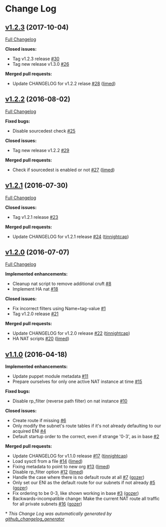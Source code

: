 # Change Log

## [v1.2.3](https://github.com/nubisproject/nubis-puppet-nat/tree/v1.2.3) (2017-10-04)
[Full Changelog](https://github.com/nubisproject/nubis-puppet-nat/compare/v1.2.2...v1.2.3)

**Closed issues:**

- Tag v1.2.3 release [\#30](https://github.com/nubisproject/nubis-puppet-nat/issues/30)
- Tag new release v1.3.0 [\#26](https://github.com/nubisproject/nubis-puppet-nat/issues/26)

**Merged pull requests:**

- Update CHANGELOG for v1.2.2 relase [\#28](https://github.com/nubisproject/nubis-puppet-nat/pull/28) ([limed](https://github.com/limed))

## [v1.2.2](https://github.com/nubisproject/nubis-puppet-nat/tree/v1.2.2) (2016-08-02)
[Full Changelog](https://github.com/nubisproject/nubis-puppet-nat/compare/v1.2.1...v1.2.2)

**Fixed bugs:**

- Disable sourcedest check [\#25](https://github.com/nubisproject/nubis-puppet-nat/issues/25)

**Closed issues:**

- Tag new release v1.2.2 [\#29](https://github.com/nubisproject/nubis-puppet-nat/issues/29)

**Merged pull requests:**

- Check if sourcedest is enabled or not [\#27](https://github.com/nubisproject/nubis-puppet-nat/pull/27) ([limed](https://github.com/limed))

## [v1.2.1](https://github.com/nubisproject/nubis-puppet-nat/tree/v1.2.1) (2016-07-30)
[Full Changelog](https://github.com/nubisproject/nubis-puppet-nat/compare/v1.2.0...v1.2.1)

**Closed issues:**

- Tag v1.2.1 release [\#23](https://github.com/nubisproject/nubis-puppet-nat/issues/23)

**Merged pull requests:**

- Update CHANGELOG for v1.2.1 release [\#24](https://github.com/nubisproject/nubis-puppet-nat/pull/24) ([tinnightcap](https://github.com/tinnightcap))

## [v1.2.0](https://github.com/nubisproject/nubis-puppet-nat/tree/v1.2.0) (2016-07-07)
[Full Changelog](https://github.com/nubisproject/nubis-puppet-nat/compare/v1.1.0...v1.2.0)

**Implemented enhancements:**

- Cleanup nat script to remove additional cruft [\#8](https://github.com/nubisproject/nubis-puppet-nat/issues/8)
- Implement HA nat [\#18](https://github.com/nubisproject/nubis-puppet-nat/issues/18)

**Closed issues:**

- Fix incorrect filters using Name=tag-value [\#1](https://github.com/nubisproject/nubis-puppet-nat/issues/1)
- Tag v1.2.0 release [\#21](https://github.com/nubisproject/nubis-puppet-nat/issues/21)

**Merged pull requests:**

- Update CHANGELOG for v1.2.0 release [\#22](https://github.com/nubisproject/nubis-puppet-nat/pull/22) ([tinnightcap](https://github.com/tinnightcap))
- HA NAT scripts [\#20](https://github.com/nubisproject/nubis-puppet-nat/pull/20) ([limed](https://github.com/limed))

## [v1.1.0](https://github.com/nubisproject/nubis-puppet-nat/tree/v1.1.0) (2016-04-18)
**Implemented enhancements:**

- Update puppet module metadata [\#11](https://github.com/nubisproject/nubis-puppet-nat/issues/11)
- Prepare ourselves for only one active NAT instance at time [\#15](https://github.com/nubisproject/nubis-puppet-nat/issues/15)

**Fixed bugs:**

- Disable rp\_filter \(reverse path filter\) on nat instance [\#10](https://github.com/nubisproject/nubis-puppet-nat/issues/10)

**Closed issues:**

- Create route if missing [\#6](https://github.com/nubisproject/nubis-puppet-nat/issues/6)
- Only modify the subnet's route tables if it's not already defaulting to our acquired ENI [\#4](https://github.com/nubisproject/nubis-puppet-nat/issues/4)
- Default startup order to the correct, even if strange '0-3', as in base [\#2](https://github.com/nubisproject/nubis-puppet-nat/issues/2)

**Merged pull requests:**

- Update CHANGELOG for v1.1.0 release [\#17](https://github.com/nubisproject/nubis-puppet-nat/pull/17) ([tinnightcap](https://github.com/tinnightcap))
- Load sysctl from a file [\#14](https://github.com/nubisproject/nubis-puppet-nat/pull/14) ([limed](https://github.com/limed))
- Fixing metadata to point to new org [\#13](https://github.com/nubisproject/nubis-puppet-nat/pull/13) ([limed](https://github.com/limed))
- Disable rp\_filter option [\#12](https://github.com/nubisproject/nubis-puppet-nat/pull/12) ([limed](https://github.com/limed))
- Handle the case where there is no default route at all [\#7](https://github.com/nubisproject/nubis-puppet-nat/pull/7) ([gozer](https://github.com/gozer))
- Only set our ENI as the default route for our subnets if not already [\#5](https://github.com/nubisproject/nubis-puppet-nat/pull/5) ([gozer](https://github.com/gozer))
- Fix ordering to be 0-3, like shown working in base [\#3](https://github.com/nubisproject/nubis-puppet-nat/pull/3) ([gozer](https://github.com/gozer))
-  Backwards-incompatible change: Make the current NAT route all traffic for all private subnets [\#16](https://github.com/nubisproject/nubis-puppet-nat/pull/16) ([gozer](https://github.com/gozer))



\* *This Change Log was automatically generated by [github_changelog_generator](https://github.com/skywinder/Github-Changelog-Generator)*
